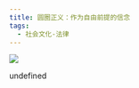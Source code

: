 ```yaml
---
title: 圆圈正义：作为自由前提的信念
tags:
  - 社会文化-法律
---
```


![](https://wfqqreader-1252317822.image.myqcloud.com/cover/732/40457732/s_40457732.jpg)

undefined